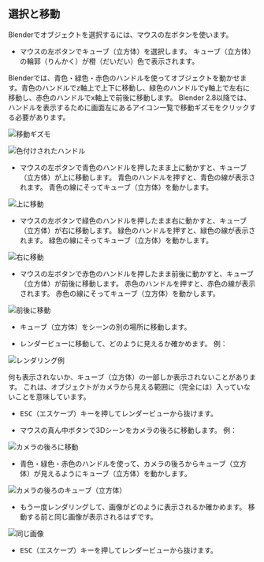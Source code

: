 ## 選択と移動

Blenderでオブジェクトを選択するには、マウスの左ボタンを使います。

+ マウスの左ボタンでキューブ（立方体）を選択します。 キューブ（立方体）の輪郭（りんかく）が橙（だいだい）色で表示されます。

Blenderでは、青色・緑色・赤色のハンドルを使ってオブジェクトを動かせます。青色のハンドルでz軸上で上下に移動し、緑色のハンドルでy軸上で左右に移動し、赤色のハンドルでx軸上で前後に移動します。 Blender 2.8以降では、ハンドルを表示するために画面左にあるアイコン一覧で移動ギズモをクリックする必要があります。

![移動ギズモ](images/move-gizmo.png)

![色付けされたハンドル](images/coloured-handles.png)

+ マウスの左ボタンで青色のハンドルを押したまま上に動かすと、キューブ（立方体）が上に移動します。 青色のハンドルを押すと、青色の線が表示されます。 青色の線にそってキューブ（立方体）を動かします。

![上に移動](images/move-up.png)

+ マウスの左ボタンで緑色のハンドルを押したまま右に動かすと、キューブ（立方体）が右に移動します。 緑色のハンドルを押すと、緑色の線が表示されます。 緑色の線にそってキューブ（立方体）を動かします。

![右に移動](images/move-right.png)

+ マウスの左ボタンで赤色のハンドルを押したまま前後に動かすと、キューブ（立方体）が前後に移動します。 赤色のハンドルを押すと、赤色の線が表示されます。 赤色の線にそってキューブ（立方体）を動かします。

![前後に移動](images/move-in-and-out.png)

+ キューブ（立方体）をシーンの別の場所に移動します。

+ レンダービューに移動して、どのように見えるか確かめます。 例：

![レンダリング例](images/example-render.png)

何も表示されないか、キューブ（立方体）の一部しか表示されないことがあります。 これは、オブジェクトがカメラから見える範囲に（完全には）入っていないことを意味しています。

+ <kbd>ESC</kbd>（エスケープ）キーを押してレンダービューから抜けます。

+ マウスの真ん中ボタンで3Dシーンをカメラの後ろに移動します。 例：

![カメラの後ろに移動](images/move-behind-camera.png)

+ 青色・緑色・赤色のハンドルを使って、カメラの後ろからキューブ（立方体）が見えるようにキューブ（立方体）を動かします。

![カメラの後ろのキューブ（立方体）](images/cube-behind-camera.png)

+ もう一度レンダリングして、画像がどのように表示されるか確かめます。 移動する前と同じ画像が表示されるはずです。

![同じ画像](images/same-image.png)

+ <kbd>ESC</kbd>（エスケープ）キーを押してレンダービューから抜けます。
